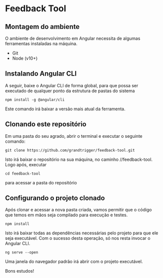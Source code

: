 # Feedback Tool

## Montagem do ambiente

O ambiente de desenvolvimento em Angular necessita de algumas ferramentas instaladas na máquina.

- Git
- Node (v10+)

## Instalando Angular CLI

A seguir, baixe o Angular CLI de forma global, para que possa ser executado de qualquer ponto da estrutura de pastas do sistema

```
npm install -g @angular/cli
```

Este comando irá baixar a versão mais atual da ferramenta.

## Clonando este repositório

Em uma pasta do seu agrado, abrir o terminal e executar o seguinte comando:

```
git clone https://github.com/grandtrigger/feedback-tool.git
```

Isto irá baixar o repositório na sua máquina, no caminho /<sua-pasta>/feedback-tool. Logo após, executar

```
cd feedback-tool
```

para acessar a pasta do repositório

## Configurando o projeto clonado

Após clonar e acessar a nova pasta criada, vamos permitir que o código que temos em mãos seja compilado para execução e testes.

```
npm install
```

Isto irá baixar todas as dependências necessárias pelo projeto para que ele seja executável. Com o sucesso desta operação, só nos resta invocar o Angular CLI.

```
ng serve --open
```

Uma janela do navegador padrão irá abrir com o projeto executável.

Bons estudos!
